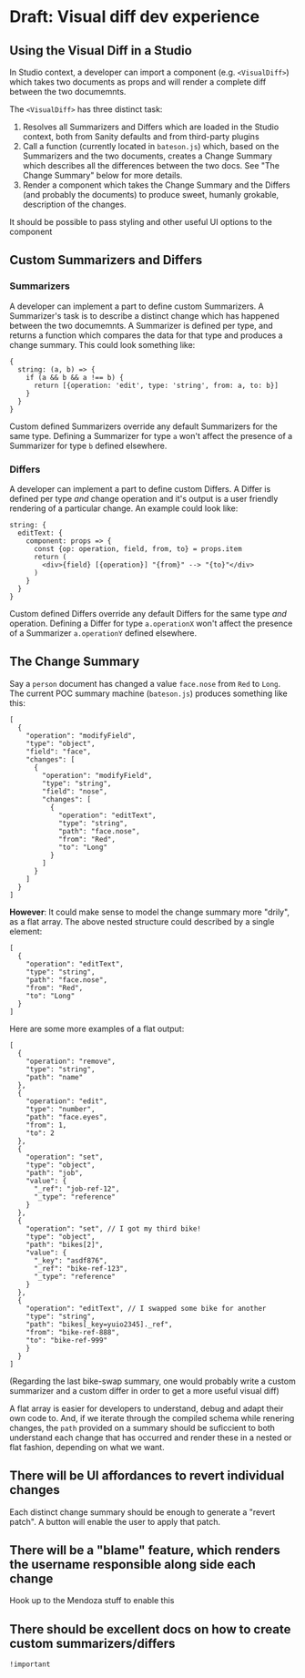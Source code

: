 # Draft: Visual diff dev experience

## Using the Visual Diff in a Studio

In Studio context, a developer can import a component (e.g. `<VisualDiff>`) which takes two documents as props and will render a complete diff between the two documemnts.

The `<VisualDiff>` has three distinct task:
  1. Resolves all Summarizers and Differs which are loaded in the Studio context, both from Sanity defaults and from third-party plugins
  2. Call a function (currently located in `bateson.js`) which, based on the Summarizers and the two documents, creates a Change Summary which describes all the differences between the two docs. See "The Change Summary" below for more details.
  3. Render a component which takes the Change Summary and the Differs (and probably the documents) to produce sweet, humanly grokable, description of the changes.

It should be possible to pass styling and other useful UI options to the <VisualDiff> component


## Custom Summarizers and Differs

### Summarizers

A developer can implement a part to define custom Summarizers. A Summarizer's task is to describe a distinct change which has happened between the two documemnts. A Summarizer is defined per type, and returns a function which compares the data for that type and produces a change summary. This could look something like:

```
{
  string: (a, b) => {
    if (a && b && a !== b) {
      return [{operation: 'edit', type: 'string', from: a, to: b}]
    }
  }
}
```

Custom defined Summarizers override any default Summarizers for the same type. Defining a Summarizer for type `a` won't affect the presence of a Summarizer for type `b` defined elsewhere.

### Differs

A developer can implement a part to define custom Differs. A Differ is defined per type _and_ change operation and it's output is a user friendly rendering of a particular change. An example could look like:


```
string: {
  editText: {
    component: props => {
      const {op: operation, field, from, to} = props.item
      return (
        <div>{field} [{operation}] "{from}" --> "{to}"</div>
      )
    }
  }
}
```

Custom defined Differs override any default Differs for the same type _and_ operation. Defining a Differ for type `a.operationX` won't affect the presence of a Summarizer `a.operationY` defined elsewhere.



## The Change Summary

Say a `person` document has changed a value `face.nose` from `Red` to `Long`. The current POC summary machine (`bateson.js`) produces something like this:

```
[
  {
    "operation": "modifyField",
    "type": "object",
    "field": "face",
    "changes": [
      {
        "operation": "modifyField",
        "type": "string",
        "field": "nose",
        "changes": [
          {
            "operation": "editText",
            "type": "string",
            "path": "face.nose",
            "from": "Red",
            "to": "Long"
          }
        ]
      }
    ]
  }
]
```

**However**: It could make sense to model the change summary more "drily", as a flat array. The above nested structure could described by a single element:

```
[
  {
    "operation": "editText",
    "type": "string",
    "path": "face.nose",
    "from": "Red",
    "to": "Long"
  }
]
```


Here are some more examples of a flat output:

```
[
  {
    "operation": "remove",
    "type": "string",
    "path": "name"
  },
  {
    "operation": "edit",
    "type": "number",
    "path": "face.eyes",
    "from": 1,
    "to": 2
  },
  {
    "operation": "set",
    "type": "object",
    "path": "job",
    "value": {
      "_ref": "job-ref-12",
      "_type": "reference"
    }
  },
  {
    "operation": "set", // I got my third bike!
    "type": "object",
    "path": "bikes[2]",
    "value": {
      "_key": "asdf876",
      "_ref": "bike-ref-123",
      "_type": "reference"
    }
  },
  {
    "operation": "editText", // I swapped some bike for another
    "type": "string",
    "path": "bikes[_key=yuio2345]._ref",
    "from": "bike-ref-888",
    "to": "bike-ref-999"
    }
  }
]
```

(Regarding the last bike-swap summary, one would probably write a custom summarizer and a custom differ in order to get a more useful visual diff)

A flat array is easier for developers to understand, debug and adapt their own code to. And, if we iterate through the compiled schema while renering changes, the `path` provided on a summary should be suficcient to both understand each change that has occurred and render these in a nested or flat fashion, depending on what we want.


## There will be UI affordances to revert individual changes

Each distinct change summary should be enough to generate a "revert patch". A button will enable the user to apply that patch.

## There will be a "blame" feature, which renders the username responsible along side each change

Hook up to the Mendoza stuff to enable this

## There should be excellent docs on how to create custom summarizers/differs

`!important`


